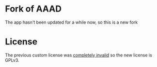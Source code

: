 # Fork of AAAD

The app hasn't been updated for a while now, so this is a new fork

# License

The previous custom license was [completely invalid](https://github.com/shmykelsa/AAAD/issues/258) so the new license is GPLv3.